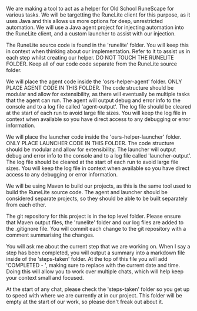 <!-- Use this file to provide workspace-specific custom instructions to Copilot. For more details, visit https://code.visualstudio.com/docs/copilot/copilot-customization#_use-a-githubcopilotinstructionsmd-file -->

We are making a tool to act as a helper for Old School RuneScape for various tasks. We will be targetting the RuneLite client for this purpose, as it uses Java and this allows us more options for deep, unrestricted automation. We will use a Java agent project for injecting automation into the RuneLite client, and a custom launcher to assist with our injection.

The RuneLite source code is found in the 'runelite' folder. You will keep this in context when thinking about our implementation. Refer to it to assist us in each step whilst creating our helper. DO NOT TOUCH THE RUNELITE FOLDER. Keep all of our code code separate from the RuneLite source folder.

We will place the agent code inside the 'osrs-helper-agent' folder. ONLY PLACE AGENT CODE IN THIS FOLDER. The code structure should be modular and allow for extensibility, as there will eventually be multiple tasks that the agent can run. The agent will output debug and error info to the console and to a log file called 'agent-output'. The log file should be cleared at the start of each run to avoid large file sizes. You will keep the log file in context when available so you have direct access to any debugging or error information.

We will place the launcher code inside the 'osrs-helper-launcher' folder. ONLY PLACE LAUNCHER CODE IN THIS FOLDER. The code structure should be modular and allow for extensibility. The launcher will output debug and error info to the console and to a log file called 'launcher-output'. The log file should be cleared at the start of each run to avoid large file sizes. You will keep the log file in context when available so you have direct access to any debugging or error information.

We will be using Maven to build our projects, as this is the same tool used to build the RuneLite source code. The agent and launcher should be considered separate projects, so they should be able to be built separately from each other.

The git repository for this project is in the top level folder. Please ensure that Maven output files, the 'runelite' folder and our log files are added to the .gitignore file. You will commit each change to the git repository with a comment summarising the changes.

You will ask me about the current step that we are working on. When I say a step has been completed, you will output a summary into a markdown file inside of the 'steps-taken' folder. At the top of this file you will add 'COMPLETED - <current timestamp>', making sure to replace <current timestamp> with the current date and time. Doing this will allow you to work over multiple chats, which will help keep your context small and focused.

At the start of any chat, please check the 'steps-taken' folder so you get up to speed with where we are currently at in our project. This folder will be empty at the start of our work, so please don't freak out about it.
